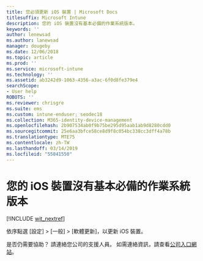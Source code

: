 ```yaml
---
title: 您必須更新 iOS 裝置 | Microsoft Docs
titlesuffix: Microsoft Intune
description: 您的 iOS 裝置沒有基本必備的作業系統版本。
keywords: ''
author: lenewsad
ms.author: lanewsad
manager: dougeby
ms.date: 12/06/2018
ms.topic: article
ms.prod: ''
ms.service: microsoft-intune
ms.technology: ''
ms.assetid: ab3242d9-1063-4356-a3ac-6f0d8fe379e4
searchScope:
- User help
ROBOTS: ''
ms.reviewer: chrisgre
ms.suite: ems
ms.custom: intune-enduser; seodec18
ms.collection: M365-identity-device-management
ms.openlocfilehash: 2b907534ab0f9b75be295d95aab1ab9d8280cdd0
ms.sourcegitcommit: 25e6aa3bfce58ce8d9f8c054bc338cc3dff4a78b
ms.translationtype: MTE75
ms.contentlocale: zh-TW
ms.lasthandoff: 03/14/2019
ms.locfileid: "55841550"
---
```

# <a name="your-ios-device-doesnt-have-the-required-minimum-operating-system-version"></a>您的 iOS 裝置沒有基本必備的作業系統版本

[!INCLUDE [wit_nextref](includes/end-user-os-update-guidance.md)]

依序點選 [設定] > [一般] > [軟體更新]，以更新 iOS 裝置。

是否仍需要協助？ 請連絡您公司的支援人員。 如需連絡資訊，請查看[公司入口網站](https://go.microsoft.com/fwlink/?linkid=2010980)。
